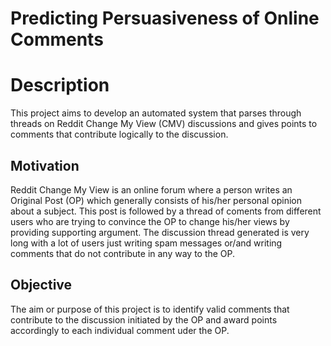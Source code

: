 # Predicting Persuasiveness of Online Comments

# Description
This project aims to develop an automated system that parses through threads on Reddit Change My View (CMV) discussions and gives points to comments that contribute logically to the discussion.

## Motivation
Reddit Change My View is an online forum where a person writes an Original Post (OP) which generally consists of his/her personal opinion about a subject. This post is followed by a thread of coments from different users who are trying to convince the OP to change his/her views by providing supporting argument. The discussion thread generated is very long with a lot of users just writing spam messages or/and writing comments that do not contribute in any way to the OP.

## Objective
The aim or purpose of this project is to identify valid comments that contribute to the discussion initiated by the OP and award points accordingly to each individual comment uder the OP.


